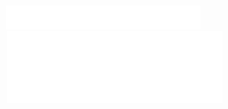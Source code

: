 <div>
 <img class="image" src="Resources/svg/title.svg" width="450">
</div>

<div align="center">
    <a href="https://github.com/NathanDagDane/Clickett">
        <img class="image" src="Resources/svg/wingBox.svg" width="500">
    </a>
</div>